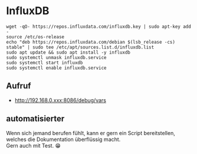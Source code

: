 # InfluxDB

````editorconfig
wget -qO- https://repos.influxdata.com/influxdb.key | sudo apt-key add -
source /etc/os-release
echo "deb https://repos.influxdata.com/debian $(lsb_release -cs) stable" | sudo tee /etc/apt/sources.list.d/influxdb.list
sudo apt update && sudo apt install -y influxdb
sudo systemctl unmask influxdb.service
sudo systemctl start influxdb
sudo systemctl enable influxdb.service
````

## Aufruf
- http://192.168.0.xxx:8086/debug/vars

## automatisierter
Wenn sich jemand berufen fühlt, kann er gern ein Script bereitstellen, welches die Dokumentation überflüssig macht.\
Gern auch mit Test. :grin: